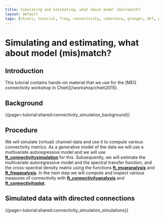 ```yaml
---
title: Simulating and estimating, what about model (mis)match?
layout: default
tags: [chieti, tutorial, freq, connectivity, coherence, granger, dtf, pdc]
---
```


# Simulating and estimating, what about model (mis)match?

## Introduction

<div class="alert-info">
This tutorial contains hands-on material that we use for the [MEG connectivity workshop in Chieti](/workshop/chieti2015).
</div>

## Background

{{page>:tutorial:shared:connectivity_simulation_background}}

## Procedure

We will simulate (virtual) channel-data and use it to compute various connectivity metrics. As a generative model of the data we will use a multivariate autoregressive model and we will use **[ft_connectivitysimulation](/reference/ft_connectivitysimulation)** for this. Subsequently, we will estimate the multivariate autoregressive model and the spectral transfer function, and the cross-spectral density matrix using the functions **[ft_mvaranalysis](/reference/ft_mvaranalysis)** and **[ft_freqanalysis](/reference/ft_freqanalysis)**. In the next step we will compute and inspect various measures of connectivity with  **[ft_connectivityanalysis](/reference/ft_connectivityanalysis)** and **[ft_connectivityplot](/reference/ft_connectivityplot)**.

## Simulated data with directed connections

{{page>:tutorial:shared:connectivity_simulation_simulations}}
